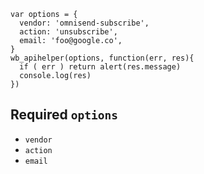 ```
var options = {
  vendor: 'omnisend-subscribe',
  action: 'unsubscribe',
  email: 'foo@google.co',
}
wb_apihelper(options, function(err, res){
  if ( err ) return alert(res.message)
  console.log(res)
})
```
## Required `options`
* `vendor`
* `action`
* `email`
